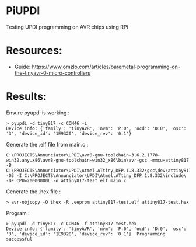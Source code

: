 # PiUPDI
Testing UPDI programming on AVR chips using RPi

# Resources:
* Guide: https://www.omzlo.com/articles/baremetal-programming-on-the-tinyavr-0-micro-controllers

# Results:

Ensure pyupdi is working : 
```
> pyupdi -d tiny817 -c COM46 -i
Device info: {'family': 'tinyAVR', 'nvm': 'P:0', 'ocd': 'D:0', 'osc': '3', 'device_id': '1E9320', 'device_rev': '0.1'}
```

Generate the .elf file from main.c :
```
C:\PROJECTS\Annunciator\UPDI\avr8-gnu-toolchain-3.6.2.1778-win32.any.x86\avr8-gnu-toolchain-win32_x86\bin\avr-gcc -mmcu=attiny817 -B C:\PROJECTS\Annunciator\UPDI\Atmel.ATtiny_DFP.1.8.332\gcc\dev\attiny817\ -O3 -I C:\PROJECTS\Annunciator\UPDI\Atmel.ATtiny_DFP.1.8.332\include\ -DF_CPU=20000000L -o attiny817-test.elf main.c
```

Generate the .hex file : 
```
> avr-objcopy -O ihex -R .eeprom attiny817-test.elf attiny817-test.hex
```

Program :
```
> pyupdi -d tiny817 -c COM46 -f attiny817-test.hex                            
Device info: {'family': 'tinyAVR', 'nvm': 'P:0', 'ocd': 'D:0', 'osc': '3', 'device_id': '1E9320', 'device_rev': '0.1'}  Programming successful                      
```
